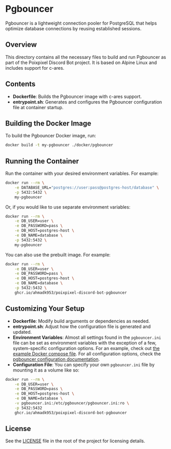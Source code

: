 # Pgbouncer

Pgbouncer is a lightweight connection pooler for PostgreSQL that helps optimize database connections by reusing established sessions.

## Overview

This directory contains all the necessary files to build and run Pgbouncer as part of the Poixpixel Discord Bot project. It is based on Alpine Linux and includes support for c-ares.

## Contents

- **Dockerfile**: Builds the Pgbouncer image with c-ares support.
- **entrypoint.sh**: Generates and configures the Pgbouncer configuration file at container startup.

## Building the Docker Image

To build the Pgbouncer Docker image, run:

```sh
docker build -t my-pgbouncer ./docker/pgbouncer
```

## Running the Container

Run the container with your desired environment variables. For example:

```sh
docker run --rm \
    -e DATABASE_URL="postgres://user:pass@postgres-host/database" \
    -p 5432:5432 \
    my-pgbouncer
```

Or, if you would like to use separate environment variables:

```sh
docker run --rm \
    -e DB_USER=user \
    -e DB_PASSWORD=pass \
    -e DB_HOST=postgres-host \
    -e DB_NAME=database \
    -p 5432:5432 \
    my-pgbouncer
```

You can also use the prebuilt image. For example:

```sh
docker run --rm \
    -e DB_USER=user \
    -e DB_PASSWORD=pass \
    -e DB_HOST=postgres-host \
    -e DB_NAME=database \
    -p 5432:5432 \
    ghcr.io/ahmadk953/poixpixel-discord-bot-pgbouncer
```

## Customizing Your Setup

- **Dockerfile**: Modify build arguments or dependencies as needed.
- **entrypoint.sh**: Adjust how the configuration file is generated and updated.
- **Environment Variables**: Almost all settings found in the `pgbouncer.ini` file can be set as environment variables with the exception of a few, system-specific configuration options. For an example, check out [the example Docker compose file](../../docker-compose.yml). For all configuration options, check the [pgbouncer configuration documentation](https://www.pgbouncer.org/config.html).
- **Configuration File**: You can specify your own `pgbouncer.ini` file by mounting it as a volume like so:
```sh
docker run --rm \
    -e DB_USER=user \
    -e DB_PASSWORD=pass \
    -e DB_HOST=postgres-host \
    -e DB_NAME=database \
    -v pgbouncer.ini:/etc/pgbouncer/pgbouncer.ini:ro \
    -p 5432:5432
    ghcr.io/ahmadk953/poixpixel-discord-bot-pgbouncer
```

## License

See the [LICENSE](../../LICENSE) file in the root of the project for licensing details.
